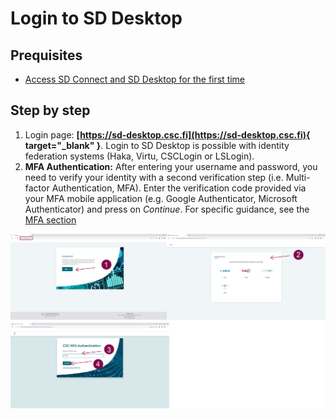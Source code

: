 # Login to SD Desktop

## Prequisites
* [Access SD Connect and SD Desktop for the first time](sd-access.md#access-sd-connect-and-sd-desktop-for-the-first-time)

## Step by step

1. Login page: **[https://sd-desktop.csc.fi](https://sd-desktop.csc.fi){ target="_blank" }**. Login to SD Desktop is possible with identity federation systems (Haka, Virtu, CSCLogin or LSLogin).
2. **MFA Authentication:** After entering your username and password, you need to verify your identity with a second verification step (i.e. Multi-factor Authentication, MFA). Enter the verification code provided via your MFA mobile application (e.g. Google Authenticator, Microsoft Authenticator) and press on *Continue*. For specific guidance, see the [MFA section](../../accounts/mfa.md)

[![Authentication](images/desktop/desktop_login-mfa1.png)](images/desktop/desktop_login-mfa1.png)
